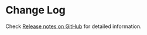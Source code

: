 # Change Log

Check [Release notes on GitHub](https://github.com/vaadin/vscode-plugin/releases) for detailed information.
